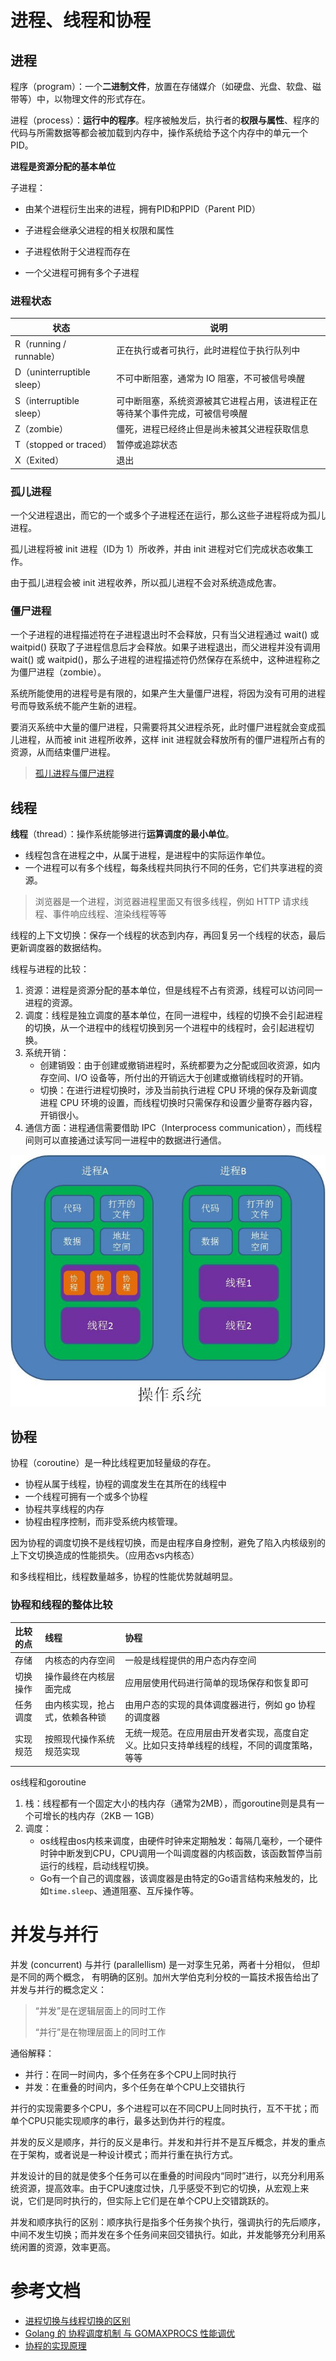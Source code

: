 # 进程、线程和协程

## 进程

程序（program）：一个**二进制文件**，放置在存储媒介（如硬盘、光盘、软盘、磁带等）中，以物理文件的形式存在。

进程（process）：**运行中的程序**。程序被触发后，执行者的**权限与属性**、程序的代码与所需数据等都会被加载到内存中，操作系统给予这个内存中的单元一个 PID。

**进程是资源分配的基本单位**

子进程：

+   由某个进程衍生出来的进程，拥有PID和PPID（Parent PID）

+   子进程会继承父进程的相关权限和属性
+   子进程依附于父进程而存在
+   一个父进程可拥有多个子进程

### 进程状态

| 状态                    | 说明    |
| ----------------------- | --------------- |
| R（running / runnable） | 正在执行或者可执行，此时进程位于执行队列中|
| D（uninterruptible sleep）| 不可中断阻塞，通常为 IO 阻塞，不可被信号唤醒 |
| S（interruptible sleep） | 可中断阻塞，系统资源被其它进程占用，该进程正在等待某个事件完成，可被信号唤醒 |
| Z（zombie）    | 僵死，进程已经终止但是尚未被其父进程获取信息  |
| T（stopped or traced） | 暂停或追踪状态 |
| X（Exited） | 退出 |

### 孤儿进程

一个父进程退出，而它的一个或多个子进程还在运行，那么这些子进程将成为孤儿进程。

孤儿进程将被 init 进程（ID为 1）所收养，并由 init 进程对它们完成状态收集工作。

由于孤儿进程会被 init 进程收养，所以孤儿进程不会对系统造成危害。

### 僵尸进程

一个子进程的进程描述符在子进程退出时不会释放，只有当父进程通过 wait() 或 waitpid() 获取了子进程信息后才会释放。如果子进程退出，而父进程并没有调用 wait() 或 waitpid()，那么子进程的进程描述符仍然保存在系统中，这种进程称之为僵尸进程（zombie）。

系统所能使用的进程号是有限的，如果产生大量僵尸进程，将因为没有可用的进程号而导致系统不能产生新的进程。

要消灭系统中大量的僵尸进程，只需要将其父进程杀死，此时僵尸进程就会变成孤儿进程，从而被 init 进程所收养，这样 init 进程就会释放所有的僵尸进程所占有的资源，从而结束僵尸进程。

>   [孤儿进程与僵尸进程](https://www.cnblogs.com/Anker/p/3271773.html)

## 线程

**线程**（thread）：操作系统能够进行**运算调度的最小单位**。

+   线程包含在进程之中，从属于进程，是进程中的实际运作单位。
+   一个进程可以有多个线程，每条线程共同执行不同的任务，它们共享进程的资源。

>   浏览器是一个进程，浏览器进程里面又有很多线程，例如 HTTP 请求线程、事件响应线程、渲染线程等等

线程的上下文切换：保存一个线程的状态到内存，再回复另一个线程的状态，最后更新调度器的数据结构。

线程与进程的比较：

1.  资源：进程是资源分配的基本单位，但是线程不占有资源，线程可以访问同一进程的资源。
2.  调度：线程是独立调度的基本单位，在同一进程中，线程的切换不会引起进程的切换，从一个进程中的线程切换到另一个进程中的线程时，会引起进程切换。
3.  系统开销：
    +   创建销毁：由于创建或撤销进程时，系统都要为之分配或回收资源，如内存空间、I/O 设备等，所付出的开销远大于创建或撤销线程时的开销。
    +   切换：在进行进程切换时，涉及当前执行进程 CPU 环境的保存及新调度进程 CPU 环境的设置，而线程切换时只需保存和设置少量寄存器内容，开销很小。
4.  通信方面：进程通信需要借助 IPC（Interprocess communication），而线程间则可以直接通过读写同一进程中的数据进行通信。



![](./images/process_thread_coroutine.jpeg)



## 协程

协程（coroutine）是一种比线程更加轻量级的存在。

+   协程从属于线程，协程的调度发生在其所在的线程中
+   一个线程可拥有一个或多个协程
+   协程共享线程的内存
+   协程由程序控制，而非受系统内核管理。


因为协程的调度切换不是线程切换，而是由程序自身控制，避免了陷入内核级别的上下文切换造成的性能损失。（应用态vs内核态）

和多线程相比，线程数量越多，协程的性能优势就越明显。

### 协程和线程的整体比较

| 比较的点 | 线程                           | 协程                                                         |
| :------- | :----------------------------- | :----------------------------------------------------------- |
| 存储     | 内核态的内存空间               | 一般是线程提供的用户态内存空间                               |
| 切换操作 | 操作最终在内核层面完成         | 应用层使用代码进行简单的现场保存和恢复即可                   |
| 任务调度 | 由内核实现，抢占式，依赖各种锁 | 由用户态的实现的具体调度器进行，例如 go 协程的调度器         |
| 实现规范 | 按照现代操作系统规范实现       | 无统一规范。在应用层由开发者实现，高度自定义。比如只支持单线程的线程，不同的调度策略，等等 |

os线程和goroutine

1.  栈：线程都有一个固定大小的栈内存（通常为2MB），而goroutine则是具有一个可增长的栈内存（2KB — 1GB）
2.  调度：
    +   os线程由os内核来调度，由硬件时钟来定期触发：每隔几毫秒，一个硬件时钟中断发到CPU，CPU调用一个叫调度器的内核函数，该函数暂停当前运行的线程，启动线程切换。
    +   Go有一个自己的调度器，该调度器是由特定的Go语言结构来触发的，比如`time.sleep`、通道阻塞、互斥操作等。

# 并发与并行

并发 (concurrent) 与并行 (parallellism) 是一对孪生兄弟，两者十分相似， 但却是不同的两个概念， 有明确的区别。加州大学伯克利分校的一篇技术报告给出了并发与并行的概念定义：

>   “并发”是在逻辑层面上的同时工作
>
>   “并行”是在物理层面上的同时工作

通俗解释：

+   并行：在同一时间内，多个任务在多个CPU上同时执行
+   并发：在重叠的时间内，多个任务在单个CPU上交错执行

并行的实现需要多个CPU，多个进程可以在不同CPU上同时执行，互不干扰；而单个CPU只能实现顺序的串行，最多达到伪并行的程度。

并发的反义是顺序，并行的反义是串行。并发和并行并不是互斥概念，并发的重点在于架构，或者说是一种设计模式；而并行重在执行方式。

并发设计的目的就是使多个任务可以在重叠的时间段内“同时”进行，以充分利用系统资源，提高效率。由于CPU速度过快，几乎感受不到它的切换，从宏观上来说，它们是同时执行的，但实际上它们是在单个CPU上交错跳跃的。

并发和顺序执行的区别：顺序执行是指多个任务挨个执行，强调执行的先后顺序，中间不发生切换；而并发在多个任务间来回交错执行。如此，并发能够充分利用系统闲置的资源，效率更高。



# 参考文档

+   [进程切换与线程切换的区别](https://segmentfault.com/a/1190000019750164)
+   [Golang 的 协程调度机制 与 GOMAXPROCS 性能调优](https://juejin.im/post/5b7678f451882533110e8948)
+   [协程的实现原理](https://studygolang.com/articles/11627#commentForm)

